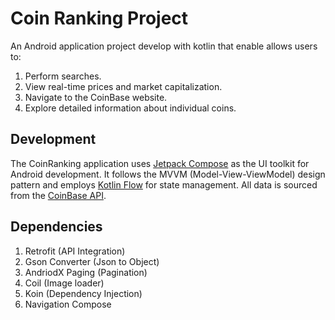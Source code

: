 # Coin Ranking Project
An Android application project develop with kotlin that enable allows users to:
1. Perform searches.
2. View real-time prices and market capitalization.
3. Navigate to the CoinBase website.
4. Explore detailed information about individual coins.

## Development
The CoinRanking application uses [Jetpack Compose](https://developer.android.com/compose) as the UI toolkit for Android development. 
It follows the MVVM (Model-View-ViewModel) design pattern and employs [Kotlin Flow](https://developer.android.com/kotlin/flow) for state management. 
All data is sourced from the [CoinBase API](https://www.coinbase.com/developer-platform/products/exchange-api).

## Dependencies
1. Retrofit (API Integration)
2. Gson Converter (Json to Object)
3. AndriodX Paging (Pagination)
4. Coil (Image loader)
5. Koin (Dependency Injection)
6. Navigation Compose
